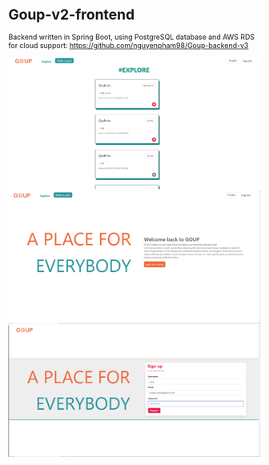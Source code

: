 # Goup-v2-frontend

Backend written in Spring Boot, using PostgreSQL database and AWS RDS for cloud support: 
https://github.com/nguyenpham98/Goup-backend-v3

![HomePage](/screenshots/home.png)
![LandingPage](/screenshots/landing.png)
![LoginPage](/screenshots/login.png)
